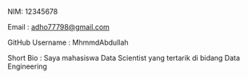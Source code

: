 NIM: 12345678

Email : adho77798@gmail.com

GitHub Username : MhmmdAbdullah

Short Bio : Saya mahasiswa Data Scientist yang tertarik di bidang Data Engineering

